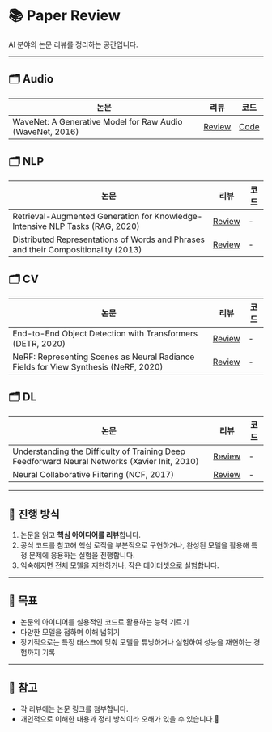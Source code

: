 # 📚 Paper Review
AI 분야의 논문 리뷰를 정리하는 공간입니다.  

---

## 🗂️ Audio

| 논문 | 리뷰 | 코드 |
|------|------|------|
| WaveNet: A Generative Model for Raw Audio (WaveNet, 2016) | [Review](Audio/Audio_Generation/review.md) | [Code](Audio/Audio_Generation/WaveNet/WaveNet_Code.ipynb) |

## 🗂️ NLP

| 논문 | 리뷰 | 코드 |
|------|------|------|
| Retrieval-Augmented Generation for Knowledge-Intensive NLP Tasks (RAG, 2020) | [Review](NLP/RAG/review.md) | - |
| Distributed Representations of Words and Phrases and their Compositionality (2013) | [Review](NLP/Word2Vec/Negative_Sampling_and_Subsampling/review.md)| - |

## 🗂️ CV

| 논문 | 리뷰 | 코드 |
|------|------|------|
| End-to-End Object Detection with Transformers (DETR, 2020) | [Review](CV/DETR/review.md) | - |
| NeRF: Representing Scenes as Neural Radiance Fields for View Synthesis (NeRF, 2020) | [Review](CV/NeRF/review.md) | - |

## 🗂️ DL

| 논문 | 리뷰 | 코드 |
|------|------|------|
| Understanding the Difficulty of Training Deep Feedforward Neural Networks (Xavier Init, 2010) | [Review](DL/Xavier_Initialization/review.md) | - |
| Neural Collaborative Filtering (NCF, 2017) | [Review](DL/NCF/review.md) | - |

---

## 📖 진행 방식
1. 논문을 읽고 **핵심 아이디어를 리뷰**합니다.
2. 공식 코드를 참고해 핵심 로직을 부분적으로 구현하거나, 완성된 모델을 활용해 특정 문제에 응용하는 실험을 진행합니다.
3. 익숙해지면 전체 모델을 재현하거나, 작은 데이터셋으로 실험합니다.

---

## 🚀 목표
- 논문의 아이디어를 실용적인 코드로 활용하는 능력 기르기
- 다양한 모델을 접하며 이해 넓히기
- 장기적으로는 특정 태스크에 맞춰 모델을 튜닝하거나 실험하여 성능을 재현하는 경험까지 기록

---

## 📌 참고
- 각 리뷰에는 논문 링크를 첨부합니다.
- 개인적으로 이해한 내용과 정리 방식이라 오해가 있을 수 있습니다.🙌
